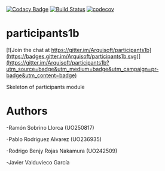 [![Codacy Badge](https://api.codacy.com/project/badge/Grade/2f5e9b234d9b4cbd8669629c299990ad)](https://www.codacy.com/app/jelabra/participants1b?utm_source=github.com&utm_medium=referral&utm_content=Arquisoft/participants1b&utm_campaign=badger)
[![Build Status](https://travis-ci.org/Arquisoft/participants1b.svg?branch=master)](https://travis-ci.org/Arquisoft/participants1b)
[![codecov](https://codecov.io/gh/Arquisoft/participants1b/branch/master/graph/badge.svg)](https://codecov.io/gh/Arquisoft/participants1b)


# participants1b

[![Join the chat at https://gitter.im/Arquisoft/participants1b](https://badges.gitter.im/Arquisoft/participants1b.svg)](https://gitter.im/Arquisoft/participants1b?utm_source=badge&utm_medium=badge&utm_campaign=pr-badge&utm_content=badge)

Skeleton of participants module

# Authors

-Ramón Sobrino Llorca (UO250817)

-Pablo Rodriguez Alvarez (UO236935)

-Rodrigo Benjy Rojas Nakamura (UO242509)

-Javier Valduvieco García
